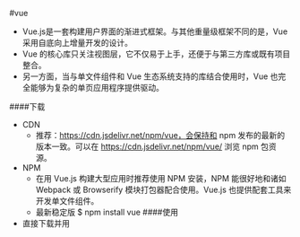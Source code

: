 #vue
 - Vue.js是一套构建用户界面的渐进式框架。与其他重量级框架不同的是，Vue 采用自底向上增量开发的设计。
 - Vue 的核心库只关注视图层，它不仅易于上手，还便于与第三方库或既有项目整合。
 - 另一方面，当与单文件组件和 Vue 生态系统支持的库结合使用时，Vue 也完全能够为复杂的单页应用程序提供驱动。

  ####下载
 - CDN
    + 推荐：https://cdn.jsdelivr.net/npm/vue，会保持和 npm 发布的最新的版本一致。可以在 https://cdn.jsdelivr.net/npm/vue/ 浏览 npm 包资源。
 - NPM
    + 在用 Vue.js 构建大型应用时推荐使用 NPM 安装，NPM 能很好地和诸如 Webpack 或 Browserify 模块打包器配合使用。Vue.js 也提供配套工具来开发单文件组件。
    + 最新稳定版
            $ npm install vue 
  ####使用
 - 直接下载并用 <script> 标签引入，Vue 会被注册为一个全局变量。
    + 开发环境不要用最小压缩版，不然就失去了错误提示和警告!
    + 开发版本包含完整的警告和调试模式
    + 生产版本删除了警告
